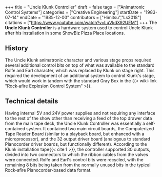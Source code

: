 +++
title = "Uncle Klunk Controller"
draft = false
tags = ["Animatronic Control Systems"]
categories = ["Creative Engineering"]
startDate = "1983-07-14"
endDate = "1985-12-00"
contributors = ["Himitsu","Ls2018"]
citations = ["https://www.youtube.com/watch?v=LuVkdX92UEM"]
+++
The **Uncle Klunk Controller** is a hardware system used to control Uncle Klunk after his installation in some ShowBiz Pizza Place locations.

## History

The Uncle Klunk animatronic character and various stage props required several additional control bits on top of what was available to the standard Rolfe and Earl character, which was replaced by Klunk on stage right. This required the development of an additional system to control Klunk's stage, which would work in tandem with the standard Gray Box in the {{< wiki-link "Rock-afire Explosion Control System" >}}.

## Technical details

Having internal 5V and 24V power supplies and not requiring any interface to the rest of the show other than receiving a feed of the top drawer data from the main tape deck, the Uncle Klunk Controller was essentially a self-contained system. It contained two main circuit boards, the Computerized Tape Reader Board (similar to a playback board, but enhanced with a microprocessor), and the 32 output driver board (analogous to standard Pianocorder driver boards, but functionally different). According to the Klunk installation tape{{< cite 1 >}}, the controller supported 30 outputs, divided into two connectors to which the ribbon cables from the valves were connected. Rolfe and Earl's control bits were recycled, with the remaining 8 bits being taken from the normally unused bits in the typical Rock-afire Pianocorder-based data format.
